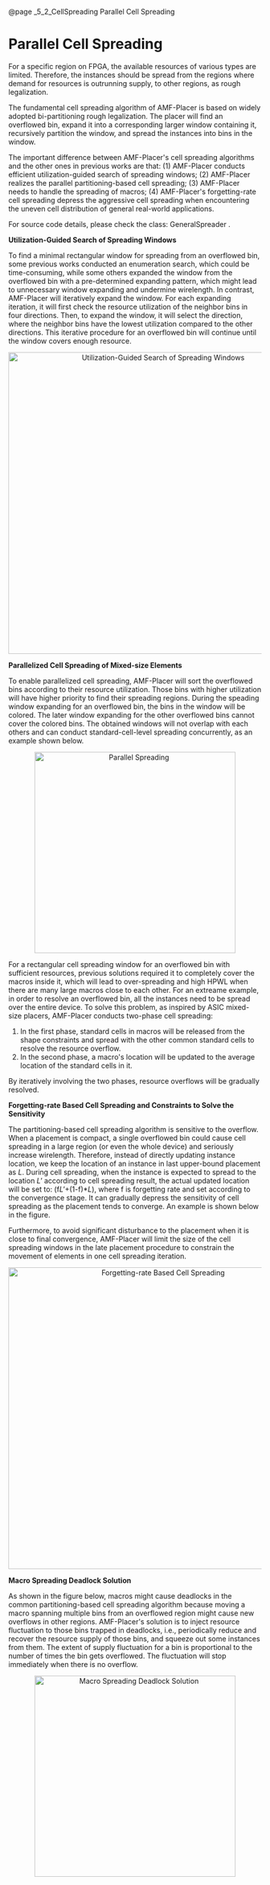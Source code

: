 @page _5_2_CellSpreading Parallel Cell Spreading
# Parallel Cell Spreading

For a specific region on FPGA, the available resources of various types are limited. Therefore, the instances should be spread from the regions where demand for resources is outrunning supply, to other regions, as rough legalization. 

The fundamental cell spreading algorithm of AMF-Placer is based on widely adopted bi-partitioning rough legalization. The placer will find an overflowed bin, expand it into a corresponding larger window containing it, recursively partition the window, and spread the instances into bins in the window. 

The important difference between AMF-Placer's cell spreading algorithms and the other ones in previous works are that: (1) AMF-Placer conducts efficient utilization-guided search of spreading windows; (2) AMF-Placer realizes the parallel partitioning-based cell spreading; (3) AMF-Placer needs to handle the spreading of macros; (4) AMF-Placer's forgetting-rate cell spreading depress the aggressive cell spreading when encountering the uneven cell distribution of general real-world applications.

For source code details, please check the class: GeneralSpreader .

**Utilization-Guided Search of Spreading Windows**

To find a minimal rectangular window for spreading from an overflowed bin, some previous works conducted an enumeration search, which could be time-consuming, while some others expanded the window from the overflowed bin with a pre-determined expanding pattern, which might lead to unnecessary window expanding and undermine wirelength. In contrast, AMF-Placer will iteratively expand the window. For each expanding iteration, it will first check the resource utilization of the neighbor bins in four directions. Then, to expand the window, it will select the direction, where the neighbor bins have the lowest utilization compared to the other directions. This iterative procedure for an overflowed bin will continue until the window covers enough resource. 

<center>
<img src="smartWindow.png" alt="Utilization-Guided Search of Spreading Windows" title="Utilization-Guided Search of Spreading Windows" width="600" /> 
</center>

**Parallelized Cell Spreading of Mixed-size Elements**

To enable parallelized cell spreading, AMF-Placer will sort the overflowed bins according to their resource utilization. Those bins with higher utilization will have higher priority to find their spreading regions. During the speading window expanding for an overflowed bin, the bins in the window will be colored. The later window expanding for the other overflowed bins cannot cover the colored bins. The obtained windows will not overlap with each others and can conduct standard-cell-level spreading concurrently, as an example shown below.

<center>
<img src="parallelSpreading.png" alt="Parallel Spreading" title="Parallel Spreading" width="400" /> 
</center>

For a rectangular cell spreading window for an overflowed bin with sufficient resources, previous solutions required it to completely cover the macros inside it, which will lead to over-spreading and high HPWL when there are many large macros close to each other. For an extreame example, in order to resolve an overflowed bin, all the instances need to be spread over the entire device. 
To solve this problem, as inspired by ASIC mixed-size placers, AMF-Placer conducts two-phase cell spreading:

1. In the first phase, standard cells in macros will be released from the shape constraints and spread with the other common standard cells to resolve the resource overflow.
2. In the second phase, a macro's location will be updated to the average location of the standard cells in it.

By iteratively involving the two phases, resource overflows will be gradually resolved. 

**Forgetting-rate Based Cell Spreading and Constraints to Solve the Sensitivity**

The partitioning-based cell spreading algorithm is sensitive to the overflow. When a placement is compact, a single overflowed bin could cause cell spreading in a large region (or even the whole device) and seriously increase wirelength. Therefore, instead of directly updating instance location, we keep the location of an instance in last upper-bound placement as *L*. During cell spreading, when the instance is expected to spread to the location  *L'* according to cell spreading result, the actual updated location will be set to: (f*L'*+(1-f)\**L*), where f is forgetting rate and set according to the convergence stage. It can gradually depress the sensitivity of cell spreading as the placement tends to converge. An example is shown below in the figure.

Furthermore, to avoid significant disturbance to the placement when it is close to final convergence, AMF-Placer will limit the size of the cell spreading windows in the late placement procedure to constrain the movement of elements in one cell spreading iteration. 


<center>
<img src="forgetRate.png" alt="Forgetting-rate Based Cell Spreading" title="Forgetting-rate Based Cell Spreading" width="600" /> 
</center>

**Macro Spreading Deadlock Solution**

As shown in the figure below, macros might cause deadlocks in the common partitioning-based cell spreading algorithm because moving a macro spanning multiple bins from an overflowed region might cause new overflows in other regions. AMF-Placer's solution is to inject resource fluctuation to those bins trapped in deadlocks, i.e., periodically reduce and recover the resource supply of those bins, and squeeze out some instances from them. The extent of supply fluctuation for a bin is proportional to the number of times the bin gets overflowed. The fluctuation will stop immediately when there is no overflow.

<center>
<img src="Deadlock.png" alt="Macro Spreading Deadlock Solution" title="Macro Spreading Deadlock Solution" width="400" /> 
</center>
